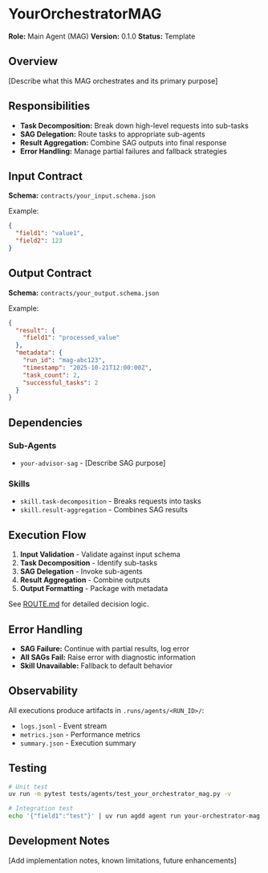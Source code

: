 # YourOrchestratorMAG

**Role:** Main Agent (MAG)
**Version:** 0.1.0
**Status:** Template

## Overview

[Describe what this MAG orchestrates and its primary purpose]

## Responsibilities

- **Task Decomposition:** Break down high-level requests into sub-tasks
- **SAG Delegation:** Route tasks to appropriate sub-agents
- **Result Aggregation:** Combine SAG outputs into final response
- **Error Handling:** Manage partial failures and fallback strategies

## Input Contract

**Schema:** `contracts/your_input.schema.json`

Example:
```json
{
  "field1": "value1",
  "field2": 123
}
```

## Output Contract

**Schema:** `contracts/your_output.schema.json`

Example:
```json
{
  "result": {
    "field1": "processed_value"
  },
  "metadata": {
    "run_id": "mag-abc123",
    "timestamp": "2025-10-21T12:00:00Z",
    "task_count": 2,
    "successful_tasks": 2
  }
}
```

## Dependencies

### Sub-Agents
- `your-advisor-sag` - [Describe SAG purpose]

### Skills
- `skill.task-decomposition` - Breaks requests into tasks
- `skill.result-aggregation` - Combines SAG results

## Execution Flow

1. **Input Validation** - Validate against input schema
2. **Task Decomposition** - Identify sub-tasks
3. **SAG Delegation** - Invoke sub-agents
4. **Result Aggregation** - Combine outputs
5. **Output Formatting** - Package with metadata

See [ROUTE.md](./ROUTE.md) for detailed decision logic.

## Error Handling

- **SAG Failure:** Continue with partial results, log error
- **All SAGs Fail:** Raise error with diagnostic information
- **Skill Unavailable:** Fallback to default behavior

## Observability

All executions produce artifacts in `.runs/agents/<RUN_ID>/`:
- `logs.jsonl` - Event stream
- `metrics.json` - Performance metrics
- `summary.json` - Execution summary

## Testing

```bash
# Unit test
uv run -m pytest tests/agents/test_your_orchestrator_mag.py -v

# Integration test
echo '{"field1":"test"}' | uv run agdd agent run your-orchestrator-mag
```

## Development Notes

[Add implementation notes, known limitations, future enhancements]
